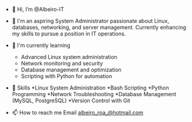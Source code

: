- 👋 Hi, I’m @Albeiro-IT
  
- 👀 I'm an aspiring System Administrator passionate about Linux, databases, networking, and server management. Currently enhancing my skills to pursue a position in IT operations.
  
- 🌱  I'm currently learning

     * Advanced Linux system administration
     * Network monitoring and security
     * Database management and optimization
     * Scripting with Python for automation
       
- 💼 Skills
    *Linux System Administration
    *Bash Scripting
    *Python Programming
    *Network Troubleshooting
    *Database Management (MySQL, PostgreSQL)
    *Version Control with Git
  
- 📫 How to reach me
  Email albeiro_roa_@hotmail.com


<!---
Albeiro-IT/Albeiro-IT is a ✨ special ✨ repository because its `README.md` (this file) appears on your GitHub profile.
You can click the Preview link to take a look at your changes.
--->
